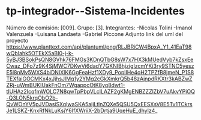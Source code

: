 # tp-integrador--Sistema-Incidentes
Número de comisión: [009].
Grupo: [3].
Integrantes:
-Nicolas Tolini
-Imanol Valenzuela
-Luisana Landaeta
-Gabriel Piccone
Adjunto link del uml del proyecto
https://www.planttext.com/api/plantuml/png/RLJBRiCW4BpxA_Y1_41EaT98wQbIahk5OTEkX5aBI0-j-k-5yBJ3BSokPsQN8GVhk76FMGs3KDnQTbG8sW7x7HX3kMUedVyb7kZsxEeCwaz_DFo7z9K4SjMWC7DKwVi6dadY7GKNIBhjzigIzcmYKi3ry9STNC5yeszE5l8nMv5WXS4biDNIXlK6GgFeaHzf1XDy9_PoplIHe4oH2TPZfB8jmeN_P1S8TEXfaiGOCMKx4xJjhsJlMg1y2YMg2cGkXmkrQ5b48zAjnpdRKXtr3kABZwZZRj-uWmBUKIUakFnOm7WgappcOtK8yq8dwt1-tlUHAz2IcqfmWOLC7N8qwTpPbpVLcILAZF2gKMgENBZZZlZbV7uAkvYPiOQ-Q3LON5krqObO2b-QvWOnYV5pJVDasiSXqIwaSKA5aijLtlnZQXe5QSU5QxEESXsV8E5Tv1TCkrsJe1LSKZ-KnxRfNkLuKsjY6IfXWriiX-2bDrtja9UqeHuE_dhylz4_
